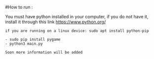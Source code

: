 #How to run :
  
  You must have python installed in your computer, if you do not have it, install it through this link https://www.python.org/
  
    if you are running on a linux device: sudo apt install python-pip
    
    - sudo pip install pygame
    - python3 main.py
    
    Soon more information will be added

